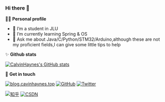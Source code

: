 ### Hi there 👋


👨‍🎓 **Personal profile**
- 🔭 I’m a student in JLU
- 🌱 I’m currently learning Spring & OS
- 💬 Ask me about Java/C/Python/STM32/Arduino,although these are not my proficient fields,I can give some little tips to help

✨ **Github stats**  

[![CalvinHaynes's GitHub stats](https://github-readme-stats.vercel.app/api?username=calvinhaynes&hide=prs,contribs&show_icons=true&theme=nord)](https://github.com/dmaner/github-readme-stats)

:hankey: **Get in touch**

[![blog.cavinhaynes.top](https://img.shields.io/badge/calvinhaynes.top-orange)](https://blog.calvinhaynes.top/)
[![GitHub](https://img.shields.io/badge/GitHub-grey?logo=github)](https://github.com/CalvinHaynes)
[![Twitter](https://img.shields.io/badge/Twitter-white?logo=twitter)](https://twitter.com/CalvinHaynes412/)

[![知乎](https://img.shields.io/badge/知乎-white?logo=zhihu)](https://www.zhihu.com/people/eternally-92-61/posts)
[![CSDN](https://img.shields.io/badge/CSDN-red?logo=CSDN)](https://blog.csdn.net/qq_45772333?spm=1000.2115.3001.5343)


